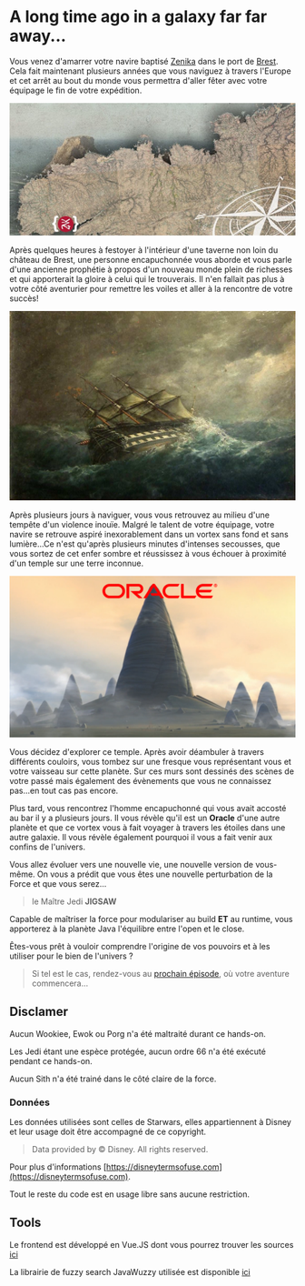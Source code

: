 # A long time ago in a galaxy far far away...

Vous venez d'amarrer votre navire baptisé [Zenika](https://www.zenika.com) dans le port de [Brest](https://blog.zenika.com/2019/01/08/zenika-arrive-a-brest/). Cela fait maintenant plusieurs années que vous naviguez à travers l'Europe et cet arrêt au bout du monde vous permettra d'aller fêter avec votre équipage le fin de votre expédition.

![Brest](./images/banner_bdm.jpg)

Après quelques heures à festoyer à l'intérieur d'une taverne non loin du château de Brest, une personne encapuchonnée vous aborde et vous parle d'une ancienne prophétie à propos d'un nouveau monde plein de richesses et qui apporterait la gloire à celui qui le trouverais. Il n'en fallait pas plus à votre côté aventurier pour remettre les voiles et aller à la rencontre de votre succès!

![storm](./images/storm.jpg)

Après plusieurs jours à naviguer, vous vous retrouvez au milieu d'une tempête d'un violence inouïe. Malgré le talent de votre équipage, votre navire se retrouve aspiré inexorablement dans un vortex sans fond et sans lumière...Ce n'est qu'après plusieurs minutes d'intenses secousses, que vous sortez de cet enfer sombre et réussissez à vous échouer à proximité d'un temple sur une terre inconnue. 

![Oracle Temple](./images/jedi_temple.png)

Vous décidez d'explorer ce temple. Après avoir déambuler à travers différents couloirs, vous tombez sur une fresque vous représentant vous et votre vaisseau sur cette planète. Sur ces murs sont dessinés des scènes de votre passé mais également des évènements que vous ne connaissez pas...en tout cas pas encore.

Plus tard, vous rencontrez l'homme encapuchonné qui vous avait accosté au bar il y a plusieurs jours. Il vous révèle qu'il est un **Oracle** d'une autre planète et que ce vortex vous à fait voyager à travers les étoiles dans une autre galaxie. Il vous révèle également pourquoi il vous a fait venir aux confins de l'univers.

Vous allez évoluer vers une nouvelle vie, une nouvelle version de vous-même. On vous a prédit que vous êtes une nouvelle perturbation de la Force et que vous serez...

> le Maître Jedi **JIGSAW**

Capable de maîtriser la force pour modulariser au build **ET** au runtime, vous apporterez à la planète Java l'équilibre entre l'open et le close.

Êtes-vous prêt à vouloir comprendre l'origine de vos pouvoirs et à les utiliser pour le bien de l'univers ?

> Si tel est le cas, rendez-vous au [prochain épisode](./EPISODE_1.md), où votre aventure commencera...

## Disclamer

Aucun Wookiee, Ewok ou Porg n'a été maltraité durant ce hands-on.

Les Jedi étant une espèce protégée, aucun ordre 66 n'a été exécuté pendant ce hands-on.

Aucun Sith n'a été trainé dans le côté claire de la force.

### Données

Les données utilisées sont celles de Starwars, elles appartiennent à Disney et leur usage doit être accompagné de ce copyright.

> Data provided by © Disney. All rights reserved.

Pour plus d'informations [https://disneytermsofuse.com](https://disneytermsofuse.com).

Tout le reste du code est en usage libre sans aucune restriction.

## Tools

Le frontend est développé en Vue.JS dont vous pourrez trouver les sources [ici](https://github.com/mathieumure/devfest-bdm-jigsaw-webapp)

La librairie de fuzzy search JavaWuzzy utilisée est disponible [ici](https://github.com/xdrop/fuzzywuzzy)
